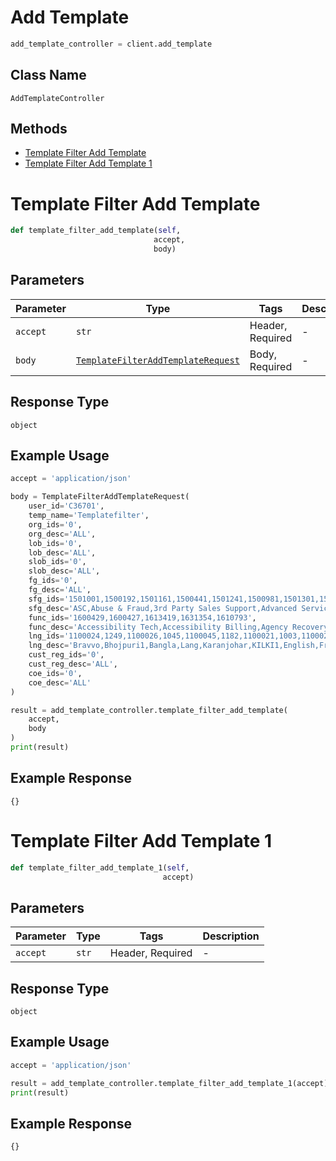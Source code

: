# Add Template

```python
add_template_controller = client.add_template
```

## Class Name

`AddTemplateController`

## Methods

* [Template Filter Add Template](../../doc/controllers/add-template.md#template-filter-add-template)
* [Template Filter Add Template 1](../../doc/controllers/add-template.md#template-filter-add-template-1)


# Template Filter Add Template

```python
def template_filter_add_template(self,
                                accept,
                                body)
```

## Parameters

| Parameter | Type | Tags | Description |
|  --- | --- | --- | --- |
| `accept` | `str` | Header, Required | - |
| `body` | [`TemplateFilterAddTemplateRequest`](../../doc/models/template-filter-add-template-request.md) | Body, Required | - |

## Response Type

`object`

## Example Usage

```python
accept = 'application/json'

body = TemplateFilterAddTemplateRequest(
    user_id='C36701',
    temp_name='Templatefilter',
    org_ids='0',
    org_desc='ALL',
    lob_ids='0',
    lob_desc='ALL',
    slob_ids='0',
    slob_desc='ALL',
    fg_ids='0',
    fg_desc='ALL',
    sfg_ids='1501001,1500192,1501161,1500441,1501241,1500981,1501301,1501181,1501061,1500501',
    sfg_desc='ASC,Abuse & Fraud,3rd Party Sales Support,Advanced Service Center,Advanced Convention Services - Service Desk,Agency Recovery Management,CB Fulfillment,CB Access Transport Tech,Bulk Owner Support,CB Network Provisioning',
    func_ids='1600429,1600427,1613419,1631354,1610793',
    func_desc='Accessibility Tech,Accessibility Billing,Agency Recovery Management,Agent Transfer Comm Center Missed Go Back,Alarm.com',
    lng_ids='1100024,1249,1100026,1045,1100045,1182,1100021,1003,1100028',
    lng_desc='Bravvo,Bhojpuri1,Bangla,Lang,Karanjohar,KILKI1,English,French,INDIA',
    cust_reg_ids='0',
    cust_reg_desc='ALL',
    coe_ids='0',
    coe_desc='ALL'
)

result = add_template_controller.template_filter_add_template(
    accept,
    body
)
print(result)
```

## Example Response

```
{}
```


# Template Filter Add Template 1

```python
def template_filter_add_template_1(self,
                                  accept)
```

## Parameters

| Parameter | Type | Tags | Description |
|  --- | --- | --- | --- |
| `accept` | `str` | Header, Required | - |

## Response Type

`object`

## Example Usage

```python
accept = 'application/json'

result = add_template_controller.template_filter_add_template_1(accept)
print(result)
```

## Example Response

```
{}
```

